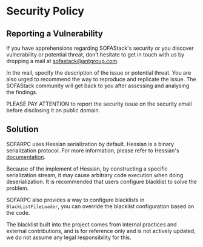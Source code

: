 # Security Policy

## Reporting a Vulnerability

If you have apprehensions regarding SOFAStack's security or you discover vulnerability or potential threat, don’t hesitate to get in touch with us by dropping a mail at sofastack@antgroup.com.

In the mail, specify the description of the issue or potential threat. You are also urged to recommend the way to reproduce and replicate the issue. The SOFAStack community will get back to you after assessing and analysing the findings.

PLEASE PAY ATTENTION to report the security issue on the security email before disclosing it on public domain.

## Solution

SOFARPC uses Hessian serialization by default. Hessian is a binary serialization protocol. For more information, please refer to Hessian's [documentation](https://github.com/sofastack/sofa-hessian).

Because of the implement of Hessian, by constructing a specific serialization stream, it may cause arbitrary code execution when doing deserialization. It is recommended that users configure blacklist to solve the problem.

SOFARPC also provides a way to configure blacklists in `BlackListFileLoader`, you can override the blacklist configuration based on the code.

The blacklist built into the project comes from internal practices and external contributions, and is for reference only and is not actively updated, we do not assume any legal responsibility for this.